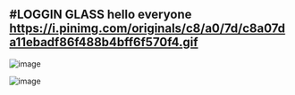 
#LOGGIN GLASS
hello everyone
https://i.pinimg.com/originals/c8/a0/7d/c8a07da11ebadf86f488b4bff6f570f4.gif
-------------------------------------------------------------------------------------------------------------------


![image](https://github.com/BOCCHI1510/login-glass/assets/161669478/88ad79cb-0190-405d-b73c-78bb68901e18)

![image](https://github.com/BOCCHI1510/login-glass/assets/161669478/ec952c91-7a16-4adf-8a0f-92be2fa076e1)


